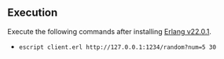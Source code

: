 ## Execution

Execute the following commands after installing [Erlang v22.0.1](http://www.erlang.org).

- `escript client.erl http://127.0.0.1:1234/random?num=5 30`
